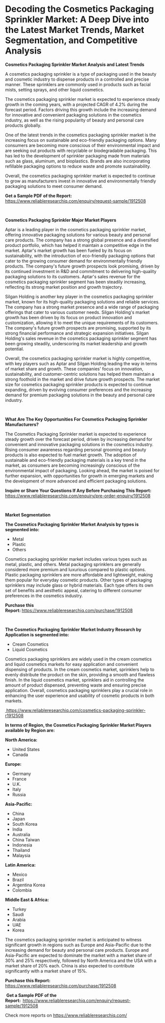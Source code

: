 <p><h1>Decoding the Cosmetics Packaging Sprinkler Market: A Deep Dive into the Latest Market Trends, Market Segmentation, and Competitive Analysis</h1></p><p><strong>Cosmetics Packaging Sprinkler Market Analysis and Latest Trends</strong></p>
<p><p>A cosmetics packaging sprinkler is a type of packaging used in the beauty and cosmetic industry to dispense products in a controlled and precise manner. These sprinklers are commonly used in products such as facial mists, setting sprays, and other liquid cosmetics.</p><p>The cosmetics packaging sprinkler market is expected to experience steady growth in the coming years, with a projected CAGR of 4.2% during the forecast period. Factors driving this growth include the increasing demand for innovative and convenient packaging solutions in the cosmetics industry, as well as the rising popularity of beauty and personal care products globally.</p><p>One of the latest trends in the cosmetics packaging sprinkler market is the increasing focus on sustainable and eco-friendly packaging options. Many consumers are becoming more conscious of their environmental impact and are seeking out products with recyclable or biodegradable packaging. This has led to the development of sprinkler packaging made from materials such as glass, aluminum, and bioplastics. Brands are also incorporating refillable packaging options to reduce waste and promote sustainability.</p><p>Overall, the cosmetics packaging sprinkler market is expected to continue to grow as manufacturers invest in innovative and environmentally friendly packaging solutions to meet consumer demand.</p></p>
<p><strong>Get a Sample PDF of the Report:&nbsp;</strong> <a href="https://www.reliableresearchiq.com/enquiry/request-sample/1912508">https://www.reliableresearchiq.com/enquiry/request-sample/1912508</a></p>
<p>&nbsp;</p>
<p><strong>Cosmetics Packaging Sprinkler Major Market Players</strong></p>
<p><p>Aptar is a leading player in the cosmetics packaging sprinkler market, offering innovative packaging solutions for various beauty and personal care products. The company has a strong global presence and a diversified product portfolio, which has helped it maintain a competitive edge in the market. Aptar's market growth has been fueled by its focus on sustainability, with the introduction of eco-friendly packaging options that cater to the growing consumer demand for environmentally friendly products. The company's future growth prospects look promising, driven by its continued investment in R&D and commitment to delivering high-quality packaging solutions to its customers. Aptar's sales revenue for the cosmetics packaging sprinkler segment has been steadily increasing, reflecting its strong market position and growth trajectory.</p><p>Silgan Holding is another key player in the cosmetics packaging sprinkler market, known for its high-quality packaging solutions and reliable services. The company has a strong market presence and a wide range of packaging offerings that cater to various customer needs. Silgan Holding's market growth has been driven by its focus on product innovation and customization, allowing it to meet the unique requirements of its customers. The company's future growth prospects are promising, supported by its strong financial performance and strategic expansion initiatives. Silgan Holding's sales revenue in the cosmetics packaging sprinkler segment has been growing steadily, underscoring its market leadership and growth potential.</p><p>Overall, the cosmetics packaging sprinkler market is highly competitive, with key players such as Aptar and Silgan Holding leading the way in terms of market share and growth. These companies' focus on innovation, sustainability, and customer-centric solutions has helped them maintain a strong foothold in the market and drive future growth prospects. The market size for cosmetics packaging sprinkler products is expected to continue expanding, driven by evolving consumer preferences and the increasing demand for premium packaging solutions in the beauty and personal care industry.</p></p>
<p>&nbsp;</p>
<p><strong>What Are The Key Opportunities For Cosmetics Packaging Sprinkler Manufacturers?</strong></p>
<p><p>The Cosmetics Packaging Sprinkler market is expected to experience steady growth over the forecast period, driven by increasing demand for convenient and innovative packaging solutions in the cosmetics industry. Rising consumer awareness regarding personal grooming and beauty products is also expected to fuel market growth. The adoption of sustainable and eco-friendly packaging materials is a key trend in the market, as consumers are becoming increasingly conscious of the environmental impact of packaging. Looking ahead, the market is poised for further expansion, with opportunities for growth in emerging markets and the development of more advanced and efficient packaging solutions.</p></p>
<p><strong>Inquire or Share Your Questions If Any Before Purchasing This Report:</strong> <a href="https://www.reliableresearchiq.com/enquiry/pre-order-enquiry/1912508">https://www.reliableresearchiq.com/enquiry/pre-order-enquiry/1912508</a></p>
<p>&nbsp;</p>
<p><strong>Market Segmentation</strong></p>
<p><strong>The Cosmetics Packaging Sprinkler Market Analysis by types is segmented into:</strong></p>
<p><ul><li>Metal</li><li>Plastic</li><li>Others</li></ul></p>
<p><p>Cosmetics packaging sprinkler market includes various types such as metal, plastic, and others. Metal packaging sprinklers are generally considered more premium and luxurious compared to plastic options. Plastic packaging sprinklers are more affordable and lightweight, making them popular for everyday cosmetic products. Other types of packaging sprinklers may include glass or hybrid materials. Each type offers its own set of benefits and aesthetic appeal, catering to different consumer preferences in the cosmetics industry.</p></p>
<p><strong>Purchase this Report:&nbsp;</strong><a href="https://www.reliableresearchiq.com/purchase/1912508">https://www.reliableresearchiq.com/purchase/1912508</a></p>
<p>&nbsp;</p>
<p><strong>The Cosmetics Packaging Sprinkler Market Industry Research by Application is segmented into:</strong></p>
<p><ul><li>Cream Cosmetics</li><li>Liquid Cosmetics</li></ul></p>
<p><p>Cosmetics packaging sprinklers are widely used in the cream cosmetics and liquid cosmetics markets for easy application and convenient dispensing of products. In the cream cosmetics market, sprinklers help to evenly distribute the product on the skin, providing a smooth and flawless finish. In the liquid cosmetics market, sprinklers aid in controlling the amount of product dispensed, preventing waste and ensuring precise application. Overall, cosmetics packaging sprinklers play a crucial role in enhancing the user experience and usability of cosmetic products in both markets.</p></p>
<p><a href="https://www.reliableresearchiq.com/cosmetics-packaging-sprinkler-r1912508">&nbsp;https://www.reliableresearchiq.com/cosmetics-packaging-sprinkler-r1912508</a></p>
<p><strong>In terms of Region, the Cosmetics Packaging Sprinkler Market Players available by Region are:</strong></p>
<p>
    <p> <strong> North America: </strong>
        <ul>
            <li>United States</li>
            <li>Canada</li>
        </ul>
        </p> 
    <p> <strong> Europe: </strong>
        <ul>
            <li>Germany</li>
            <li>France</li>
            <li>U.K.</li>
            <li>Italy</li>
            <li>Russia</li>
        </ul>
        </p> 
    <p> <strong> Asia-Pacific: </strong>
        <ul>
            <li>China</li>
            <li>Japan</li>
            <li>South Korea</li>
            <li>India</li>
            <li>Australia</li>
            <li>China Taiwan</li>
            <li>Indonesia</li>
            <li>Thailand</li>
            <li>Malaysia</li>
        </ul>
        </p> 
    <p> <strong> Latin America: </strong>
        <ul>
            <li>Mexico</li>
            <li>Brazil</li>
            <li>Argentina Korea</li>
            <li>Colombia</li>
        </ul>
        </p> 
    <p> <strong> Middle East & Africa: </strong>
        <ul>
            <li>Turkey</li>
            <li>Saudi</li>
            <li>Arabia</li>
            <li>UAE</li>
            <li>Korea</li>
        </ul>
    </p>
    </p>
<p><p>The cosmetics packaging sprinkler market is anticipated to witness significant growth in regions such as Europe and Asia-Pacific due to the increasing demand for beauty and personal care products. Europe and Asia-Pacific are expected to dominate the market with a market share of 30% and 25% respectively, followed by North America and the USA with a market share of 20% each. China is also expected to contribute significantly with a market share of 15%.</p></p>
<p><strong>Purchase this Report: </strong><a href="https://www.reliableresearchiq.com/purchase/1912508">https://www.reliableresearchiq.com/purchase/1912508</a></p>
<p>&nbsp;<strong>Get a Sample PDF of the Report:&nbsp;&nbsp;</strong><a href="https://www.reliableresearchiq.com/enquiry/request-sample/1912508">https://www.reliableresearchiq.com/enquiry/request-sample/1912508</a></p>
<p><strong></strong></p>
<p>Check more reports on <a href="https://www.reliableresearchiq.com/">https://www.reliableresearchiq.com/</a></p>